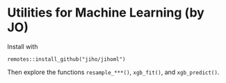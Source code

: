 # Utilities for Machine Learning (by JO)

Install with 

```
remotes::install_github("jiho/jihoml")
```

Then explore the functions `resample_***()`, `xgb_fit()`, and `xgb_predict()`.
